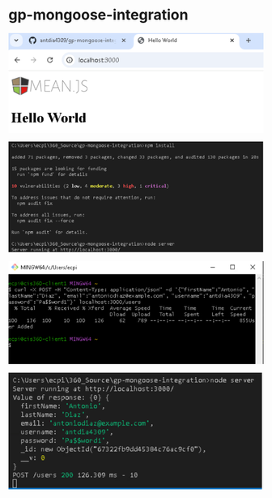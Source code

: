 # gp-mongoose-integration

![Application Running](image.png)

![Running with Mongoose Integrated](image-2.png)

![Successful Addition of User](image-3.png)

![VS Code Terminal Showing Added User](image-4.png)